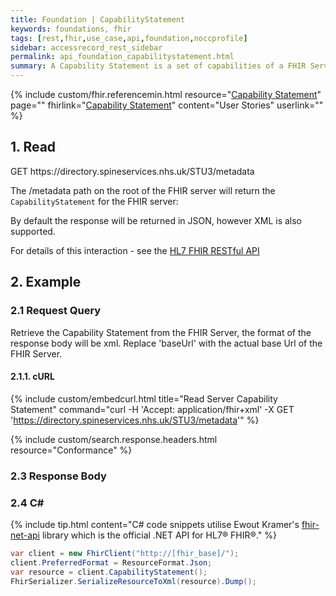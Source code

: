 ```yaml
---
title: Foundation | CapabilityStatement
keywords: foundations, fhir
tags: [rest,fhir,use_case,api,foundation,noccprofile]
sidebar: accessrecord_rest_sidebar
permalink: api_foundation_capabilitystatement.html
summary: A Capability Statement is a set of capabilities of a FHIR Server that may be used as a statement of actual server functionality or a statement of required or desired server implementation.
---
```


{% include custom/fhir.referencemin.html resource="[Capability Statement](https://fhir.nhs.uk/STU3/StructureDefinition/NHSDigital-CapabilityStatement-1)" page="" fhirlink="[Capability Statement](https://www.hl7.org/fhir/capabilitystatement.html)" content="User Stories" userlink="" %}


## 1. Read ##

<div markdown="span" class="alert alert-success" role="alert">
GET https://directory.spineservices.nhs.uk/STU3/metadata</div>

The /metadata path on the root of the FHIR server will return the <code class="highlighter-rouge">CapabilityStatement</code> for the FHIR server:

By default the response will be returned in JSON, however XML is also supported.

For details of this interaction - see the [HL7 FHIR RESTful API](https://www.hl7.org/fhir/http.html#capabilities)



## 2. Example ##

### 2.1 Request Query ###

Retrieve the Capability Statement from the FHIR Server, the format of the response body will be xml. Replace 'baseUrl' with the actual base Url of the FHIR Server.

#### 2.1.1. cURL ####

{% include custom/embedcurl.html title="Read Server Capability Statement" command="curl -H 'Accept: application/fhir+xml' -X GET 'https://directory.spineservices.nhs.uk/STU3/metadata'" %}

{% include custom/search.response.headers.html resource="Conformance"  %}

### 2.3 Response Body ###

<script src="https://gist.github.com/IOPS-DEV/a28653c2db94639b1a0ab2aafd259d2f.js"></script>



### 2.4 C# ###

{% include tip.html content="C# code snippets utilise Ewout Kramer's [fhir-net-api](https://github.com/ewoutkramer/fhir-net-api) library which is the official .NET API for HL7&reg; FHIR&reg;." %}

```csharp
var client = new FhirClient("http://[fhir_base]/");
client.PreferredFormat = ResourceFormat.Json;
var resource = client.CapabilityStatement();
FhirSerializer.SerializeResourceToXml(resource).Dump();
```
